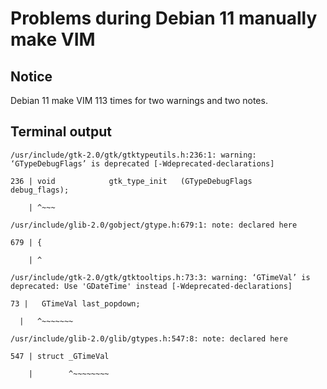 # Problems during Debian 11 manually make VIM

## Notice

Debian 11 make VIM 113 times for two warnings and two notes.

## Terminal output

    /usr/include/gtk-2.0/gtk/gtktypeutils.h:236:1: warning: ‘GTypeDebugFlags’ is deprecated [-Wdeprecated-declarations]

    236 | void            gtk_type_init   (GTypeDebugFlags    debug_flags);

        | ^~~~

    /usr/include/glib-2.0/gobject/gtype.h:679:1: note: declared here

    679 | {

        | ^

    /usr/include/gtk-2.0/gtk/gtktooltips.h:73:3: warning: ‘GTimeVal’ is deprecated: Use 'GDateTime' instead [-Wdeprecated-declarations]

    73 |   GTimeVal last_popdown;

      |   ^~~~~~~~

    /usr/include/glib-2.0/glib/gtypes.h:547:8: note: declared here

    547 | struct _GTimeVal

        |        ^~~~~~~~~
